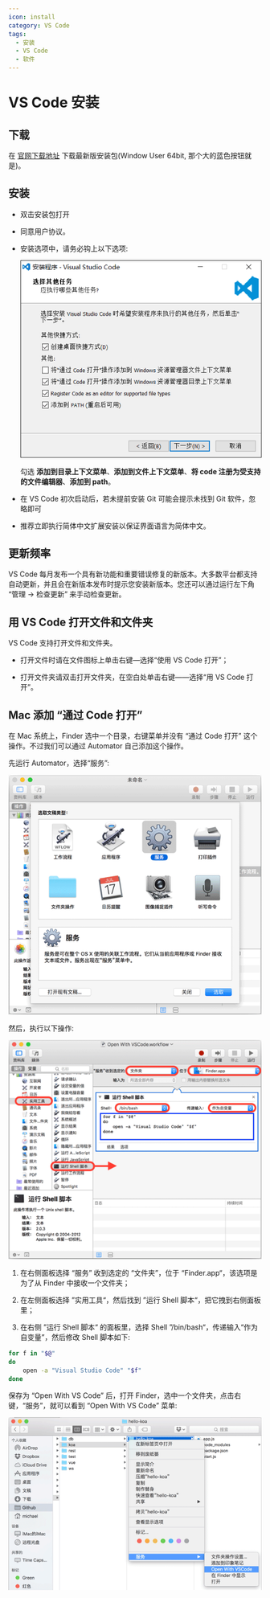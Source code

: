 ```yaml
---
icon: install
category: VS Code
tags:
  - 安装
  - VS Code
  - 软件
---
```


# VS Code 安装

## 下载

在 [官网下载地址](https://code.visualstudio.com/Download) 下载最新版安装包(Window User 64bit, 那个大的蓝色按钮就是)。

## 安装

- 双击安装包打开

- 同意用户协议。

- 安装选项中，请务必钩上以下选项:

  ![安装 VS Code](./assets/install.png)

  勾选 **添加到目录上下文菜单**、**添加到文件上下文菜单**、**将 code 注册为受支持的文件编辑器**、**添加到 path**。

- 在 VS Code 初次启动后，若未提前安装 Git 可能会提示未找到 Git 软件，忽略即可

- 推荐立即执行简体中文扩展安装以保证界面语言为简体中文。

## 更新频率

VS Code 每月发布一个具有新功能和重要错误修复的新版本。大多数平台都支持自动更新，并且会在新版本发布时提示您安装新版本。您还可以通过运行左下角 “管理 → 检查更新” 来手动检查更新。

## 用 VS Code 打开文件和文件夹

VS Code 支持打开文件和文件夹。

- 打开文件时请在文件图标上单击右键—选择“使用 VS Code 打开”；

- 打开文件夹请双击打开文件夹，在空白处单击右键——选择“用 VS Code 打开”。

## Mac 添加 “通过 Code 打开”

在 Mac 系统上，Finder 选中一个目录，右键菜单并没有 “通过 Code 打开” 这个操作。不过我们可以通过 Automator 自己添加这个操作。

先运行 Automator，选择“服务”:

![automator-service](./assets/automator-service.png)

然后，执行以下操作:

![automator](./assets/automator.jpg)

1. 在右侧面板选择 “服务” 收到选定的 “文件夹”，位于 “Finder.app“，该选项是为了从 Finder 中接收一个文件夹；

2. 在左侧面板选择 ”实用工具“，然后找到 ”运行 Shell 脚本“，把它拽到右侧面板里；

3. 在右侧 ”运行 Shell 脚本“ 的面板里，选择 Shell ”/bin/bash“，传递输入“作为自变量”，然后修改 Shell 脚本如下:

```sh
for f in "$@"
do
    open -a "Visual Studio Code" "$f"
done
```

保存为 “Open With VS Code” 后，打开 Finder，选中一个文件夹，点击右键，“服务”，就可以看到 “Open With VS Code” 菜单:

![open-with-vscode](./assets/open-with-vscode.png)
